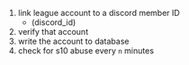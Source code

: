 1. link league account to a discord member ID
    - (discord_id)
2. verify that account
3. write the account to database
4. check for s10 abuse every `n` minutes